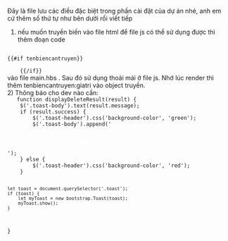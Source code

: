 Đây là file lưu các điều đặc biệt trong phần cài đặt của dự án nhé, anh em cứ thêm số thứ tự như bên dưới rồi viết tiếp

1) nếu muốn truyền biến vào file html để file js có thể sử dụng được thì thêm đoạn code
<code>
{{#if tenbiencantruyen}}
    <script>
        let tenbiencantruyen = {{ tenbiencantruyen }};
    </script>
    {{/if}}
</code>
vào file main.hbs .
Sau đó sử dụng thoải mái ở file js.
Nhớ lúc render thì thêm tenbiencantruyen:giatri vào object truyền.
<br>
2) Thông báo cho dev nào cần:
   <code>
   function displayDeleteResult(result) {
    $('.toast-body').text(result.message);
    if (result.success) {
        $('.toast-header').css('background-color', 'green');
        $('.toast-body').append('<p class="btn btn-success">&#10;&#13;<a href="/car" style="all:unset;color:white">Click here to refresh page.</a></p>');
    } else {
        $('.toast-header').css('background-color', 'red');
    }

    let toast = document.querySelector('.toast');
    if (toast) {
        let myToast = new bootstrap.Toast(toast);
        myToast.show();
    }
}
   </code>
